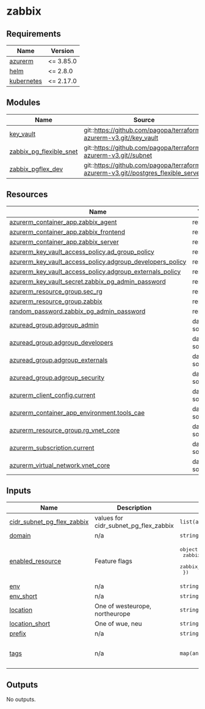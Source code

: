 # zabbix

<!-- markdownlint-disable -->
<!-- BEGINNING OF PRE-COMMIT-TERRAFORM DOCS HOOK -->
## Requirements

| Name | Version |
|------|---------|
| <a name="requirement_azurerm"></a> [azurerm](#requirement\_azurerm) | <= 3.85.0 |
| <a name="requirement_helm"></a> [helm](#requirement\_helm) | <= 2.8.0 |
| <a name="requirement_kubernetes"></a> [kubernetes](#requirement\_kubernetes) | <= 2.17.0 |

## Modules

| Name | Source | Version |
|------|--------|---------|
| <a name="module_key_vault"></a> [key\_vault](#module\_key\_vault) | git::https://github.com/pagopa/terraform-azurerm-v3.git//key_vault | v7.35.1 |
| <a name="module_zabbix_pg_flexible_snet"></a> [zabbix\_pg\_flexible\_snet](#module\_zabbix\_pg\_flexible\_snet) | git::https://github.com/pagopa/terraform-azurerm-v3.git//subnet | v7.35.1 |
| <a name="module_zabbix_pgflex_dev"></a> [zabbix\_pgflex\_dev](#module\_zabbix\_pgflex\_dev) | git::https://github.com/pagopa/terraform-azurerm-v3.git//postgres_flexible_server | v7.35.1 |

## Resources

| Name | Type |
|------|------|
| [azurerm_container_app.zabbix_agent](https://registry.terraform.io/providers/hashicorp/azurerm/latest/docs/resources/container_app) | resource |
| [azurerm_container_app.zabbix_frontend](https://registry.terraform.io/providers/hashicorp/azurerm/latest/docs/resources/container_app) | resource |
| [azurerm_container_app.zabbix_server](https://registry.terraform.io/providers/hashicorp/azurerm/latest/docs/resources/container_app) | resource |
| [azurerm_key_vault_access_policy.ad_group_policy](https://registry.terraform.io/providers/hashicorp/azurerm/latest/docs/resources/key_vault_access_policy) | resource |
| [azurerm_key_vault_access_policy.adgroup_developers_policy](https://registry.terraform.io/providers/hashicorp/azurerm/latest/docs/resources/key_vault_access_policy) | resource |
| [azurerm_key_vault_access_policy.adgroup_externals_policy](https://registry.terraform.io/providers/hashicorp/azurerm/latest/docs/resources/key_vault_access_policy) | resource |
| [azurerm_key_vault_secret.zabbix_pg_admin_password](https://registry.terraform.io/providers/hashicorp/azurerm/latest/docs/resources/key_vault_secret) | resource |
| [azurerm_resource_group.sec_rg](https://registry.terraform.io/providers/hashicorp/azurerm/latest/docs/resources/resource_group) | resource |
| [azurerm_resource_group.zabbix](https://registry.terraform.io/providers/hashicorp/azurerm/latest/docs/resources/resource_group) | resource |
| [random_password.zabbix_pg_admin_password](https://registry.terraform.io/providers/hashicorp/random/latest/docs/resources/password) | resource |
| [azuread_group.adgroup_admin](https://registry.terraform.io/providers/hashicorp/azuread/latest/docs/data-sources/group) | data source |
| [azuread_group.adgroup_developers](https://registry.terraform.io/providers/hashicorp/azuread/latest/docs/data-sources/group) | data source |
| [azuread_group.adgroup_externals](https://registry.terraform.io/providers/hashicorp/azuread/latest/docs/data-sources/group) | data source |
| [azuread_group.adgroup_security](https://registry.terraform.io/providers/hashicorp/azuread/latest/docs/data-sources/group) | data source |
| [azurerm_client_config.current](https://registry.terraform.io/providers/hashicorp/azurerm/latest/docs/data-sources/client_config) | data source |
| [azurerm_container_app_environment.tools_cae](https://registry.terraform.io/providers/hashicorp/azurerm/latest/docs/data-sources/container_app_environment) | data source |
| [azurerm_resource_group.rg_vnet_core](https://registry.terraform.io/providers/hashicorp/azurerm/latest/docs/data-sources/resource_group) | data source |
| [azurerm_subscription.current](https://registry.terraform.io/providers/hashicorp/azurerm/latest/docs/data-sources/subscription) | data source |
| [azurerm_virtual_network.vnet_core](https://registry.terraform.io/providers/hashicorp/azurerm/latest/docs/data-sources/virtual_network) | data source |

## Inputs

| Name | Description | Type | Default | Required |
|------|-------------|------|---------|:--------:|
| <a name="input_cidr_subnet_pg_flex_zabbix"></a> [cidr\_subnet\_pg\_flex\_zabbix](#input\_cidr\_subnet\_pg\_flex\_zabbix) | values for cidr\_subnet\_pg\_flex\_zabbix | `list(any)` | n/a | yes |
| <a name="input_domain"></a> [domain](#input\_domain) | n/a | `string` | n/a | yes |
| <a name="input_enabled_resource"></a> [enabled\_resource](#input\_enabled\_resource) | Feature flags | <pre>object({<br/>    zabbix_kv_enabled      = optional(bool, false),<br/>    zabbix_pgflexi_enabled = optional(bool, false),<br/>  })</pre> | n/a | yes |
| <a name="input_env"></a> [env](#input\_env) | n/a | `string` | n/a | yes |
| <a name="input_env_short"></a> [env\_short](#input\_env\_short) | n/a | `string` | n/a | yes |
| <a name="input_location"></a> [location](#input\_location) | One of westeurope, northeurope | `string` | n/a | yes |
| <a name="input_location_short"></a> [location\_short](#input\_location\_short) | One of wue, neu | `string` | n/a | yes |
| <a name="input_prefix"></a> [prefix](#input\_prefix) | n/a | `string` | n/a | yes |
| <a name="input_tags"></a> [tags](#input\_tags) | n/a | `map(any)` | <pre>{<br/>  "CreatedBy": "Terraform"<br/>}</pre> | no |

## Outputs

No outputs.
<!-- END OF PRE-COMMIT-TERRAFORM DOCS HOOK -->
